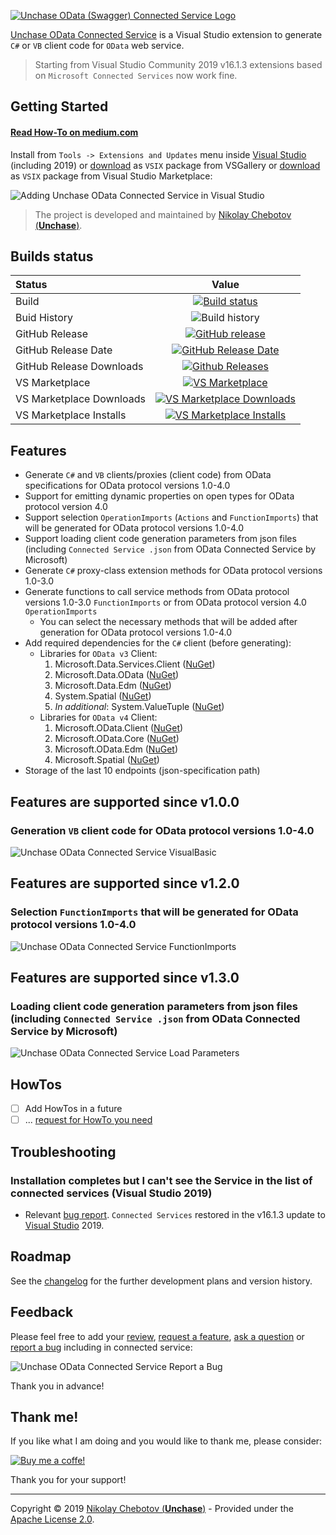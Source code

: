 [![Unchase OData (Swagger) Connected Service Logo](img/Unchase-OData-Connected-Service-Logo.png)](https://marketplace.visualstudio.com/items?itemName=Unchase.unchaseodataconnectedservice)

[Unchase OData Connected Service](https://marketplace.visualstudio.com/items?itemName=Unchase.unchaseODataConnectedService) is a Visual Studio extension to generate `C#` or `VB` client code for `OData` web service.


> Starting from Visual Studio Community 2019 v16.1.3 extensions based on `Microsoft Connected Services` now work fine.

## Getting Started

#### **[Read How-To on medium.com](https://medium.com/@unchase/how-to-generate-c-or-visual-basic-client-code-for-odata-protocol-versions-1-0-4-0-a3a4f9402ea1)**

Install from `Tools -> Extensions and Updates` menu inside [Visual Studio](https://visualstudio.microsoft.com/vs/) (including 2019) or [download](http://vsixgallery.com/extensions/Unchase.OData.ConnectedService.afc46f39-8c64-4e14-85d0-af6c7c4291f3/extension.vsix)  as `VSIX` package from VSGallery or [download](https://marketplace.visualstudio.com/items?itemName=unchase.unchaseODataConnectedService)  as `VSIX` package from Visual Studio Marketplace: 

![Adding Unchase OData Connected Service in Visual Studio](img/Unchase-OData-Connected-Service.gif)

> The project is developed and maintained by [Nikolay Chebotov (**Unchase**)](https://github.com/unchase).

## Builds status

|Status|Value|
|:----|:---:|
|Build|[![Build status](https://ci.appveyor.com/api/projects/status/kk4auowp28dy7qme)](https://ci.appveyor.com/project/unchase/unchase.odata.connectedservice)
|Buid History|![Build history](https://buildstats.info/appveyor/chart/unchase/unchase-odata-connectedservice)
|GitHub Release|[![GitHub release](https://img.shields.io/github/release/unchase/Unchase.Odata.Connectedservice.svg)](https://github.com/unchase/Unchase.Odata.Connectedservice/releases/latest)
|GitHub Release Date|[![GitHub Release Date](https://img.shields.io/github/release-date/unchase/Unchase.Odata.Connectedservice.svg)](https://github.com/unchase/Unchase.Odata.Connectedservice/releases/latest)
|GitHub Release Downloads|[![Github Releases](https://img.shields.io/github/downloads/unchase/Unchase.Odata.Connectedservice/total.svg)](https://github.com/unchase/Unchase.Odata.Connectedservice/releases/latest)
|VS Marketplace|[![VS Marketplace](http://vsmarketplacebadge.apphb.com/version-short/unchase.UnchaseODataConnectedService.svg)](https://marketplace.visualstudio.com/items?itemName=unchase.unchaseODataConnectedService)
|VS Marketplace Downloads|[![VS Marketplace Downloads](http://vsmarketplacebadge.apphb.com/downloads-short/unchase.UnchaseODataConnectedService.svg)](https://marketplace.visualstudio.com/items?itemName=unchase.unchaseODataConnectedService)
|VS Marketplace Installs|[![VS Marketplace Installs](http://vsmarketplacebadge.apphb.com/installs-short/unchase.UnchaseODataConnectedService.svg)](https://marketplace.visualstudio.com/items?itemName=unchase.unchaseODataConnectedService)

## Features

- Generate `C#` and `VB` clients/proxies (client code) from OData specifications for OData protocol versions 1.0-4.0
- Support for emitting dynamic properties on open types for OData protocol version 4.0
- Support selection `OperationImports` (`Actions` and `FunctionImports`) that will be generated for OData protocol versions 1.0-4.0
- Support loading client code generation parameters from json files (including `Connected Service .json` from OData Connected Service by Microsoft)
- Generate `C#` proxy-class extension methods for OData protocol versions 1.0-3.0
- Generate functions to call service methods from OData protocol versions 1.0-3.0 `FunctionImports` or from OData protocol version 4.0 `OperationImports`
  - You can select the necessary methods that will be added after generation for OData protocol versions 1.0-4.0
- Add required dependencies for the `C#` client (before generating):
	- Libraries for `OData v3` Client:
		1. Microsoft.Data.Services.Client ([NuGet](https://www.nuget.org/packages/Microsoft.Data.Services.Client))
		2. Microsoft.Data.OData ([NuGet](https://www.nuget.org/packages/Microsoft.Data.OData))
		3. Microsoft.Data.Edm ([NuGet](https://www.nuget.org/packages/Microsoft.Data.Edm))
		4. System.Spatial ([NuGet](https://www.nuget.org/packages/System.Spatial))
		5. *In additional*: System.ValueTuple ([NuGet](https://www.nuget.org/packages/System.ValueTuple))
	- Libraries for `OData v4` Client:
		1. Microsoft.OData.Client ([NuGet](https://www.nuget.org/packages/Microsoft.OData.Client))
		2. Microsoft.OData.Core ([NuGet](https://www.nuget.org/packages/Microsoft.OData.Core))
		3. Microsoft.OData.Edm ([NuGet](https://www.nuget.org/packages/Microsoft.OData.Edm))
		4. Microsoft.Spatial ([NuGet](https://www.nuget.org/packages/Microsoft.Spatial))
- Storage of the last 10 endpoints (json-specification path)

## Features are supported since v1.0.0

### Generation `VB` client code for OData protocol versions 1.0-4.0

![Unchase OData Connected Service VisualBasic](img/Unchase-OData-Connected-Service-VisualBasic.png)

## Features are supported since v1.2.0

### Selection `FunctionImports` that will be generated for OData protocol versions 1.0-4.0

![Unchase OData Connected Service FunctionImports](img/Unchase-OData-Connected-Service-FunctionImports.png)

## Features are supported since v1.3.0

### Loading client code generation parameters from json files (including `Connected Service .json` from OData Connected Service by Microsoft)

![Unchase OData Connected Service Load Parameters](img/Unchase-OData-Connected-Service-LoadJson.png)

## HowTos

- [ ] Add HowTos in a future
- [ ] ... [request for HowTo you need](https://github.com/unchase/Unchase.OData.Connectedservice/issues/new?title=DOC)

## Troubleshooting

### Installation completes but I can't see the Service in the list of connected services (Visual Studio 2019)

- Relevant [bug report](https://developercommunity.visualstudio.com/content/problem/468751/vs2019-preview-cannot-install-connected-service-ex.html). `Connected Services` restored in the v16.1.3 update to [Visual Studio](https://visualstudio.microsoft.com/vs/) 2019.

## Roadmap

See the [changelog](CHANGELOG.md) for the further development plans and version history.

## Feedback

Please feel free to add your [review](https://marketplace.visualstudio.com/items?itemName=unchase.unchaseODataConnectedService&ssr=false#review-details), [request a feature](https://github.com/unchase/Unchase.OData.Connectedservice/issues/new?title=FEATURE), [ask a question](https://marketplace.visualstudio.com/items?itemName=unchase.unchaseODataConnectedService&ssr=false#qna) or [report a bug](https://github.com/unchase/Unchase.OData.Connectedservice/issues/new?title=BUG) including in connected service:

![Unchase OData Connected Service Report a Bug](img/Unchase-OData-Connected-Service-ReportBug.png)

Thank you in advance!

## Thank me!

If you like what I am doing and you would like to thank me, please consider:

[![Buy me a coffe!](img/buymeacoffe.png)](https://www.buymeacoffee.com/nikolaychebotov)

Thank you for your support!

----------

Copyright &copy; 2019 [Nikolay Chebotov (**Unchase**)](https://github.com/unchase) - Provided under the [Apache License 2.0](LICENSE.md).
